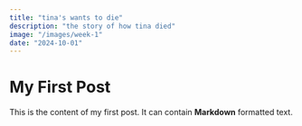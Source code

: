 ```yaml
---
title: "tina's wants to die"
description: "the story of how tina died"
image: "/images/week-1"
date: "2024-10-01"
---
```


# My First Post

This is the content of my first post. It can contain **Markdown** formatted text.
